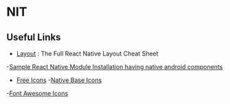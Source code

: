 # NIT

## Useful Links

- [Layout](https://medium.com/@drorbiran/the-full-react-native-layout-cheat-sheet-a4147802405c) : The Full React Native Layout Cheat Sheet

-[Sample React Native Module Installation having native android components](https://github.com/mapbox/react-native-mapbox-gl/blob/master/android/install.md)

- [Free Icons](https://icons8.com/icon/set/training/all)
-[Native Base Icons](https://oblador.github.io/react-native-vector-icons/)

-[Font Awesome Icons](https://fontawesome.com/icons?d=gallery&q=bars)


